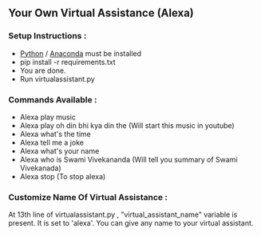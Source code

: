 <h2>Your Own Virtual Assistance (Alexa)</h2>
<h3>Setup Instructions : </h3>
<ul>
<li><a href="https://www.python.org/downloads/" target="_blank">Python</a> / <a href="https://www.anaconda.com/products/individual" target="_blank">Anaconda</a> must be installed</li>
<li>pip install -r requirements.txt</li>
<li>You are done.</li>
<li>Run virtualassistant.py</li>
</ul>

<h3>Commands Available : </h3>
<ul>
<li>Alexa play music</li>
<li>Alexa play oh din bhi kya din the (Will start this music in youtube)</li>
<li>Alexa what's the time</li>
<li>Alexa tell me a joke</li>
<li>Alexa what's your name</li>
<li>Alexa who is Swami Vivekananda (Will tell you summary of Swami Vivekanada)</li>
<li>Alexa stop (To stop alexa)</li>
</ul>

<h3>Customize Name Of Virtual Assistance :</h3>
<p>At 13th line of virtualassistant.py , "virtual_assistant_name" variable is present. It is set to 'alexa'. You can give any name to your virtual assistant.</p>
